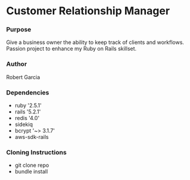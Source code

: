 # Customer Relationship Manager

### Purpose

Give a business owner the ability to keep track of clients and workflows. Passion project to enhance my Ruby on Rails skillset.

### Author

Robert Garcia

### Dependencies

* ruby '2.5.1'
* rails '5.2.1'
* redis '4.0'
* sidekiq
* bcrypt '~> 3.1.7'
* aws-sdk-rails

### Cloning Instructions

* git clone repo
* bundle install
